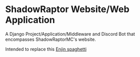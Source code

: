 # ShadowRaptor Website/Web Application

A Django Project/Application/Middleware and Discord Bot that encompasses ShadowRaptorMC's website.

Intended to replace this [Enjin spaghetti](https://web.archive.org/web/20220317144720/https://www.shadowraptornetwork.com/)

